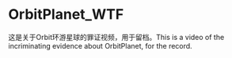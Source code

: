 # OrbitPlanet_WTF
这是关于Orbit环游星球的罪证视频，用于留档。This is a video of the incriminating evidence about OrbitPlanet, for the record.
